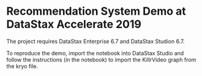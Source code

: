 # Recommendation System Demo at DataStax Accelerate 2019

The project requires DataStax Enterprise 6.7 and DataStax Studion 6.7.

To reproduce the demo, import the notebook into DataStax Studio and follow the instructions (in the notebook) to import the KillrVideo graph from the kryo file.
